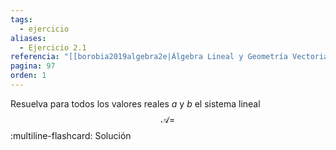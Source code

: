 ```yaml
---
tags:
  - ejercicio
aliases:
  - Ejercicio 2.1
referencia: "[[borobia2019algebra2e|Álgebra Lineal y Geometría Vectorial (2a ed)]]"
pagina: 97
orden: 1
---
```

Resuelva para todos los valores reales $a$ y $b$ el sistema lineal
$$\mathcal{A}=$$
:multiline-flashcard:
Solución
